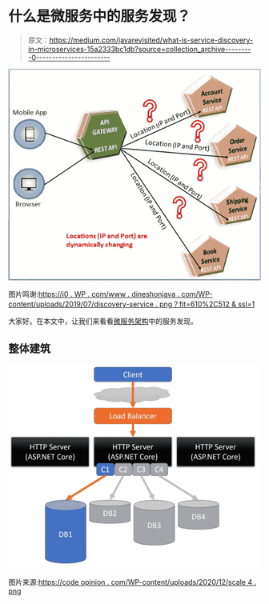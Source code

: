# 什么是微服务中的服务发现？

> 原文：<https://medium.com/javarevisited/what-is-service-discovery-in-microservices-15a2333bc1db?source=collection_archive---------0----------------------->

[![](img/b8e1bfb1511bc489cbafcf045b33b10d.png)](https://javarevisited.blogspot.com/2021/09/microservices-design-patterns-principles.html)

图片鸣谢:[https://i0 . WP . com/www . dineshonjava . com/WP-content/uploads/2019/07/discovery-service . png？fit=610%2C512 & ssl=1](https://i0.wp.com/www.dineshonjava.com/wp-content/uploads/2019/07/discovery-service.png?fit=610%2C512&ssl=1)

大家好。在本文中，让我们来看看[微服务架构](/javarevisited/8-best-online-courses-to-learn-service-oriented-soa-and-microservices-architecture-94c01d6b94e6)中的服务发现。

## 整体建筑

[![](img/99b202124ce0d856caaf70b7911d2218.png)](https://javarevisited.blogspot.com/2021/10/top-5-courses-to-learn-api-development.html#axzz7CANam4JD)

图片来源:[https://code opinion . com/WP-content/uploads/2020/12/scale 4 . png](https://codeopinion.com/wp-content/uploads/2020/12/scale4.png)